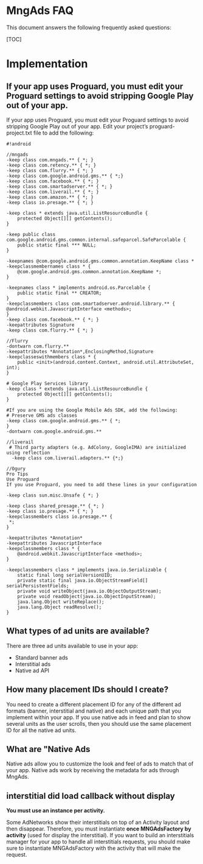 # MngAds FAQ #

This document answers the following frequently asked questions:

[TOC]
# Implementation #
## If your app uses Proguard, you must edit your Proguard settings to avoid stripping Google Play out of your app. 

If your app uses Proguard, you must edit your Proguard settings to avoid stripping Google Play out of your app. Edit your project’s proguard-project.txt file to add the following:


```
#!android

//mngads
-keep class com.mngads.** { *; }
-keep class com.retency.** { *; }
-keep class com.flurry.** { *; }
-keep class com.google.android.gms.** { *;}
-keep class com.facebook.** { *; }
-keep class com.smartadserver.** { *; }
-keep class com.liverail.** { *; }
-keep class com.amazon.** { *; }
-keep class io.presage.** { *; }

-keep class * extends java.util.ListResourceBundle {
    protected Object[][] getContents();
}
 
-keep public class com.google.android.gms.common.internal.safeparcel.SafeParcelable {
    public static final *** NULL;
}
 
-keepnames @com.google.android.gms.common.annotation.KeepName class *
-keepclassmembernames class * {
    @com.google.android.gms.common.annotation.KeepName *;
}
 
-keepnames class * implements android.os.Parcelable {
    public static final ** CREATOR;
}
-keepclassmembers class com.smartadserver.android.library.** {
@android.webkit.JavascriptInterface <methods>;
}
-keep class com.facebook.** { *; }
-keepattributes Signature
-keep class com.flurry.** { *; }

//Flurry
-dontwarn com.flurry.**
-keepattributes *Annotation*,EnclosingMethod,Signature
-keepclasseswithmembers class * {
    public <init>(android.content.Context, android.util.AttributeSet, int);
}

# Google Play Services library
-keep class * extends java.util.ListResourceBundle {
    protected Object[][] getContents();
}

#If you are using the Google Mobile Ads SDK, add the following:
# Preserve GMS ads classes
-keep class com.google.android.gms.** { *;
}
-dontwarn com.google.android.gms.**

//liverail
 # Third party adapters (e.g. AdColony, GoogleIMA) are initialized using reflection
  -keep class com.liverail.adapters.** {*;}

//Ogury
Pro Tips
Use Proguard
If you use Proguard, you need to add these lines in your configuration

-keep class sun.misc.Unsafe { *; }

-keep class shared_presage.** { *; }
-keep class io.presage.** { *; }
-keepclassmembers class io.presage.** {
 *;
}

-keepattributes *Annotation*
-keepattributes JavascriptInterface
-keepclassmembers class * {
    @android.webkit.JavascriptInterface <methods>;
}

-keepclassmembers class * implements java.io.Serializable {
    static final long serialVersionUID;
    private static final java.io.ObjectStreamField[] serialPersistentFields;
    private void writeObject(java.io.ObjectOutputStream);
    private void readObject(java.io.ObjectInputStream);
    java.lang.Object writeReplace();
    java.lang.Object readResolve();
}
```

## What types of ad units are available? ##
There are three ad units available to use in your app:

 - Standard banner ads
 - Interstitial ads
 - Native ad API

## How many placement IDs should I create? ##
You need to create a different placement ID for any of the different ad formats (banner, interstitial and native) and each unique path that you implement within your app. 
If you use native ads in feed and plan to show several units as the user scrolls, then you should use the same placement ID for all the native ad units.
## What are "Native Ads ##
Native ads allow you to customize the look and feel of ads to match that of your app. Native ads work by receiving the metadata for ads through MngAds.


##  interstitial did load callback without display

**You must use an instance per activity.**

Some AdNetworks show their interstitials on top of an Activity layout and then disappear. Therefore, you must instantiate **once MNGAdsFactory by activity** (used for display the interstitial). If you want to build an interstitials manager for your app to handle all interstitials requests, you should make sure to instantiate MNGAdsFactory with the activity that will make the request.
